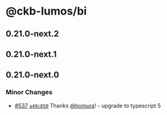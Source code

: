 # @ckb-lumos/bi

## 0.21.0-next.2

## 0.21.0-next.1

## 0.21.0-next.0

### Minor Changes

- [#537](https://github.com/ckb-js/lumos/pull/537) [`a49c050`](https://github.com/ckb-js/lumos/commit/a49c050806de8b4c8d5e490fd36022c31382c98c) Thanks [@homura](https://github.com/homura)! - upgrade to typescript 5
